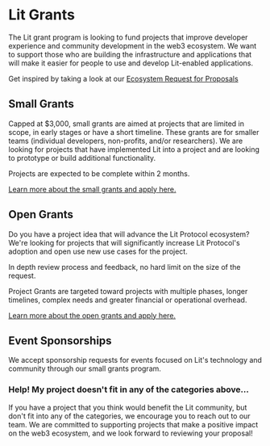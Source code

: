 # Lit Grants

The Lit grant program is looking to fund projects that improve developer experience and community development in the web3 ecosystem. We want to support those who are building the infrastructure and applications that will make it easier for people to use and develop Lit-enabled applications. 

Get inspired by taking a look at our [Ecosystem Request for Proposals](https://litprotocol.notion.site/Lit-Request-for-Ecosystem-Proposals-ae3f31e7f32c413cbe0b36c2fe53378d)

## Small Grants
Capped at $3,000, small grants are aimed at projects that are limited in scope, in early stages or have a short timeline. These grants are for smaller teams (individual developers, non-profits, and/or researchers). We are looking for projects that have implemented Lit into a project and are looking to prototype or build additional functionality. 

Projects are expected to be complete within 2 months.

[Learn more about the small grants and apply here.](https://github.com/LIT-Protocol/LitGrants/tree/main/small-grants) 

## Open Grants
Do you have a project idea that will advance the Lit Protocol ecosystem? We're looking for projects that will significantly increase Lit Protocol's adoption and open use new use cases for the project.

In depth review process and feedback, no hard limit on the size of the request.

Project Grants are targeted toward projects with multiple phases, longer timelines, complex needs and greater financial or operational overhead.

[Learn more about the open grants and apply here.](https://github.com/LIT-Protocol/LitGrants/tree/main/open-grants) 

## Event Sponsorships
We accept sponsorship requests for events focused on Lit's technology and community through our small grants program.


### Help! My project doesn't fit in any of the categories above...
If you have a project that you think would benefit the Lit community, but don't fit into any of the categories, we encourage you to reach out to our team. We are committed to supporting projects that make a positive impact on the web3 ecosystem, and we look forward to reviewing your proposal!
